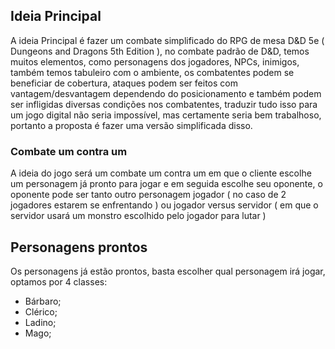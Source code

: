 ## Ideia Principal

A ideia Principal é fazer um combate simplificado do RPG de mesa D&D 5e ( Dungeons and Dragons 5th Edition ), no combate padrão de D&D, temos muitos elementos, como personagens dos jogadores, NPCs, inimigos, também temos tabuleiro com o ambiente, os combatentes podem se beneficiar de cobertura, ataques podem ser feitos com vantagem/desvantagem dependendo do posicionamento e também podem ser infligidas diversas condições nos combatentes, traduzir tudo isso para um jogo digital não seria impossível, mas certamente seria bem trabalhoso, portanto a proposta é fazer uma versão simplificada disso.

### Combate um contra um 

A ideia do jogo será um combate um contra um em que o cliente escolhe um personagem já pronto para jogar e em seguida escolhe seu oponente, o oponente pode ser tanto outro personagem  jogador ( no caso de 2 jogadores estarem se enfrentando ) ou jogador versus servidor ( em que o servidor usará um monstro escolhido pelo jogador para lutar )

## Personagens prontos

Os personagens já estão prontos, basta escolher qual personagem irá jogar, optamos por 4 classes:

- Bárbaro;
- Clérico;
- Ladino;
- Mago;

